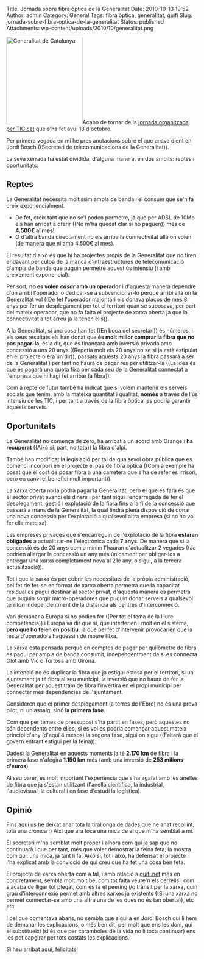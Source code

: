 Title: Jornada sobre fibra òptica de la Generalitat
Date: 2010-10-13 19:52
Author: admin
Category: General
Tags: fibra òptica, generalitat, guifi
Slug: jornada-sobre-fibra-optica-de-la-generalitat
Status: published
Attachments: wp-content/uploads/2010/10/generalitat.png

[<img src="{static}wp-content/uploads/2010/10/generalitat.png" title="Generalitat de Catalunya" class="alignright size-full wp-image-1063" width="200" height="230" />]({static}wp-content/uploads/2010/10/generalitat.png)Acabo de tornar de la [jornada organitzada per TIC.cat](http://jornades.tic.cat/index.php?id=181 "Programa de les jornades TIC.cat sobre la fibra òptica") que s'ha fet avui 13 d'octubre.

Per primera vegada en mi he pres anotacions sobre el que anava dient en Jordi Bosch ((Secretari de telecomunicacions de la Generalitat)).

La seva xerrada ha estat dividida, d'alguna manera, en dos àmbits: reptes i oportunitats:

## Reptes

La Generalitat necessita moltíssim ampla de banda i el consum que se'n fa creix exponencialment.

- De fet, creix tant que no se'l poden permetre, ja que per ADSL de 10Mb els han arribat a oferir ((No m'ha quedat clar si ho paguen)) més de **4.500€ al mes!**
- O d'altra banda directament no els arriba la connectivitat allà on volen (de manera que ni amb 4.500€ al mes).

El resultat d'això és que hi ha projectes propis de la Generalitat que no tiren endavant per culpa de la manca d'infraestructures de telecomunicació d'ampla de banda que puguin permetre aquest ús intensiu (i amb creixement exponencial).

Per sort, **no es volen *casar* amb un operador** i d'aquesta manera dependre d'on arribi l'operador o dedicar-se a subvencionar-lo perquè arribi allà on la Generalitat vol ((De fet l'operador majoritari els donava plaços de més 8 anys per fer un desplegament per tot el territori quan se suposava, per part del mateix operador, que no fa falta el projecte de xarxa oberta ja que la connectivitat a tot arreu ja la tenen ells)).

A la Generalitat, si una cosa han fet ((En boca del secretari)) és números, i els seus resultats els han donat que **és molt millor comprar la fibra que no pas pagar-la**, és a dir, que es finançarà amb inversió privada amb concessió a uns 20 anys ((Repetia molt els 20 anys no se si ja està estipulat en el projecte o era un dir)), passats aquests 20 anys la fibra passarà a ser de la Generalitat i per tant no haurà de pagar res per utilitzar-la ((La idea és que es pagarà una quota fixa per cada seu de la Generalitat connectat a l'empresa que hi hagi fet arribar la fibra)).

Com a repte de futur també ha indicat que si volem mantenir els serveis socials que tenim, amb la mateixa quantitat i qualitat, **només** a través de l'ús intensiu de les TIC, i per tant a través de la fibra òptica, es podria garantir aquests serveis.

## Oportunitats

La Generalitat no comença de zero, ha arribat a un acord amb Orange i **ha recuperat** ((Això sí, part, no tota)) la fibra d'alpi.

També han modificat la legislació per tal de qualsevol obra pública que es comenci incorpori en el projecte el pas de fibra òptica ((Com a exemple ha posat que el cost de posar fibra a una carretera que s'ha de refer es irrisori, però en canvi el benefici molt important)).

La xarxa oberta no la podrà pagar la Generalitat, però el que es farà és que el sector privat avanci els diners i per tant sigui l'encarregada de fer el desplegament, gestió i explotació de la fibra fins a la fi de la concessió que passarà a mans de la Generalitat, la qual tindrà plena disposició de donar una nova concessió per l'explotació a qualsevol altra empresa (si no ho vol fer ella mateixa).

Les empreses privades que s'encarreguin de l'explotació de la fibra **estaran obligades** a actualitzar-ne l'electrònica cada **7 anys**. De manera que si la concessió és de 20 anys com a mínim l'hauran d'actualitzar 2 vegades ((Ja podrien allargar la concessió un any més únicament per obligar-los a entregar una xarxa completament nova al 21é any, o sigui, a la tercera actualització)).

Tot i que la xarxa és per cobrir les necessitats de la pròpia administració, pel fet de fer-se en format de xarxa oberta permetrà que la capacitat residual es pugui destinar al sector privat, d'aquesta manera es permetrà que puguin sorgir micro-operadores que puguin donar serveis a qualsevol territori independentment de la distància als centres d'interconnexió.

Van demanar a Europa si ho podien fer ((Per tot el tema de la lliure competència)) i Europa va dir que sí, que interferien i molt en el sistema, **però que ho feien en positiu**, ja que pel fet d'intervenir provocarien que la resta d'operadors haguessin de moure fitxa.

La xarxa està pensada perquè en comptes de pagar per quilòmetre de fibra es pagui per ampla de banda consumit, independentment de si es connecta Olot amb Vic o Tortosa amb Girona.

La intenció no és duplicar la fibra que ja estigui estesa per el territori, si un ajuntament ja té fibra al seu municipi, la inversió que no haurà de fer la Generalitat per aquest tram de fibra l'invertirà en el propi municipi per connectar més dependències de l'ajuntament.

Consideren que el primer desplegament (a terres de l'Ebre) no és una prova pilot, ni un assaig, sinó **la primera fase**.

Com que per temes de pressupost s'ha partit en fases, però aquestes no són dependents entre elles, si es vol es podria començar aquest mateix principi d'any (d'aquí 4 mesos) la segona fase, sigui on sigui ((Faltarà que el govern entrant estigui per la feina)).

Dades: la Generalitat en aquests moments ja té **2.170 km** de fibra i la primera fase n'afegirà **1.150 km** més (amb una inversió de **253 milions d'euros**).

Al seu parer, és molt important l'experiència que s'ha agafat amb les anelles de fibra que ja s'estan utilitzant (l'anella científica, la industrial, l'audiovisual, la cultural i en fase d'estudi la logística).

## Opinió

Fins aquí us he deixat anar tota la tirallonga de dades que he anat recollint, tota una crònica :) Així que ara toca una mica de el que m'ha semblat a mi.

El secretari m'ha semblat molt proper i alhora com qui ja sap que no continuarà i que per tant, més que voler demostrar la feina feta, la mostra com qui, una mica, ja tant li fa. Això sí, tot i això, ha defensat el projecte i l'ha explicat amb la convicció de qui creu que ha fet una cosa ben feta.

El projecte de xarxa oberta com a tal, i amb relació a [guifi.net](http://guifi.net "Pàgina web del projecte guifi.net") més en concretament, sembla molt molt bé, com tot falta veure'n els cerrells i com s'acaba de lligar tot plegat, com es fa el peering i/o trànsit per la xarxa, quin grau d'interconnexió permet amb altres xarxes ja existents ((Si una xarxa no permet connectar-se amb una altra una de les dues no és tan oberta)), etc etc

I pel que comentava abans, no sembla que sigui a en Jordi Bosch qui li hem de demanar les explicacions, o més ben dit, per molt que ens les doni, qui el substitueixi (si és que per caramboles de la vida no li toca continuar) ens les pot capgirar per tots costats les explicacions.

Si heu arribat aquí, felicitats!
